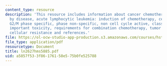 ```yaml
---
content_type: resource
description: 'This resource includes information about cancer chemotherapy - effectiveness
  by disease, acute lymphocytic leukemia: induction of chemotherapy, cell cycle active,
  G2/M phase specific, phase non-specific, non cell cycle active, classification by
  important toxicity, requirements for combination chemotherapy, tumor host resistance,
  cellular resistance and references.'
file: https://ol-ocw-studio-app-production.s3.amazonaws.com/courses/hst-151-principles-of-pharmacology-spring-2005/a5857f533f86176158e575b0fe525788_ln2627hms5885.pdf
file_type: application/pdf
resourcetype: Document
title: ln2627hms5885.pdf
uid: a5857f53-3f86-1761-58e5-75b0fe525788
---
```

